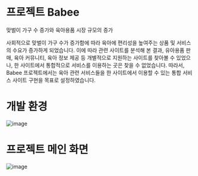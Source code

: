# 프로젝트 Babee

맞벌이 가구 수 증가와 육아용품 시장 규모의 증가

사회적으로 맞벌이 가구 수가 증가함에 따라 육아에 편리성을 높여주는 상품 및 서비스의 수요가 증가하게 되었습니다. 
이에 따라 관련 사이트를 분석해 본 결과, 유아용품 판매, 육아 커뮤니티, 육아 정보 제공 등 개별적으로 지원하는 사이트를 찾아볼 수 있었으나, 한 사이트에서 통합적으로 서비스를 이용하는 곳은 찾을 수 없었습니다. 
따라서, Babee 프로젝트에서는 육아 관련 서비스들을 한 사이트에서 이용할 수 있는 통합 서비스 사이트 구현을 목표로 설정하였습니다.

# 개발 환경 

![image](https://github.com/hansololol/Babee/assets/142460146/bf02811a-1281-4e6e-81aa-eb7a78fe5084)

# 프로젝트 메인 화면 
![image](https://github.com/hansololol/Babee/assets/142460146/bb3da0a3-162c-4939-80b0-212612d2a9a0)
